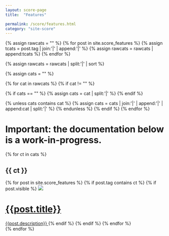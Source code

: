 ```yaml
---
layout: score-page
title:  "Features"

permalink: /score/features.html
category: "site-score"
---
```


{% assign rawcats = "" %}
{% for post in site.score_features %}
{% assign tcats = post.tag | join:'|' | append:'|' %}
{% assign rawcats = rawcats | append:tcats %}
{% endfor %}

{% assign rawcats = rawcats | split:'|' | sort %}

{% assign cats = "" %}

{% for cat in rawcats %}
{% if cat != "" %}

{% if cats == "" %}
{% assign cats = cat | split:'|' %}
{% endif %}

{% unless cats contains cat %}
{% assign cats = cats | join:'|' | append:'|' | append:cat | split:'|' %}
{% endunless %}
{% endif %}
{% endfor %}

<h1> Important: the documentation below is a work-in-progress. </h1>
<div>
    {% for ct in cats %}
         <h2 class="feature-title">{{ ct }}</h2>
         <div class="features-list">
        {% for post in site.score_features %}
            {% if post.tag contains ct %}
            {% if post.visible %}
                <a href="{{post.url}}" class="thumbnail" >
                    <img class="thumbnail-feature" src="{{post.image}}" width="auto"/>
                    <h1 class="blog-title">{{post.title}} </h1>
                    <span class="feature-description">{{post.description}} </span>
                </a>
            {% endif %}
            {% endif %}
        {% endfor %}
        </div>
    {% endfor %}
</div>
